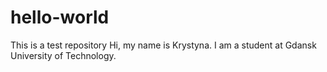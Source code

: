 # hello-world
This is a test repository
Hi, my name is Krystyna. I am a student at Gdansk University of Technology.
